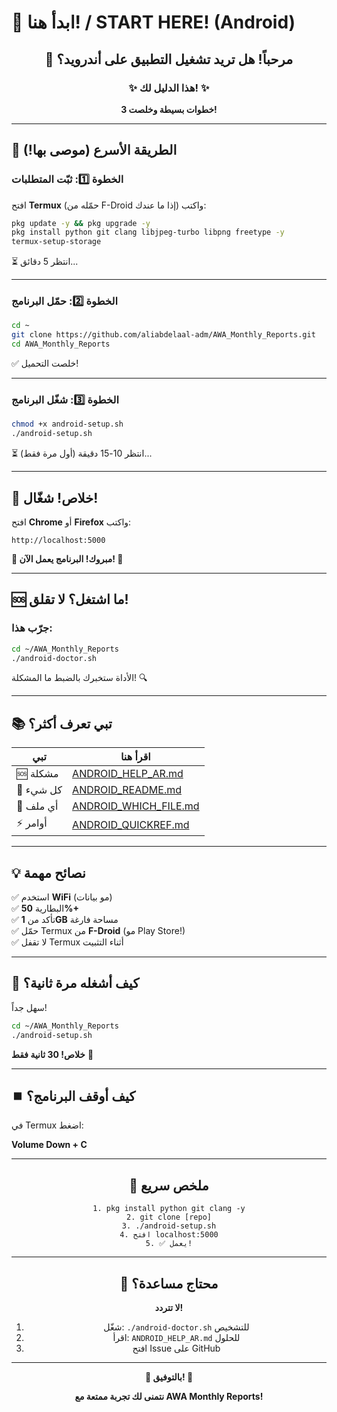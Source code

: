 # 🎯 ابدأ هنا! / START HERE! (Android)

<div align="center">

## 📱 مرحباً! هل تريد تشغيل التطبيق على أندرويد؟

### ✨ هذا الدليل لك! ✨

**3 خطوات بسيطة وخلصت!**

</div>

---

## 🚀 الطريقة الأسرع (موصى بها!)

### الخطوة 1️⃣: ثبّت المتطلبات

افتح **Termux** (حمّله من F-Droid إذا ما عندك) واكتب:

```bash
pkg update -y && pkg upgrade -y
pkg install python git clang libjpeg-turbo libpng freetype -y
termux-setup-storage
```

⏳ انتظر 5 دقائق...

---

### الخطوة 2️⃣: حمّل البرنامج

```bash
cd ~
git clone https://github.com/aliabdelaal-adm/AWA_Monthly_Reports.git
cd AWA_Monthly_Reports
```

✅ خلصت التحميل!

---

### الخطوة 3️⃣: شغّل البرنامج

```bash
chmod +x android-setup.sh
./android-setup.sh
```

⏳ انتظر 10-15 دقيقة (أول مرة فقط)...

---

## 🎉 خلاص! شغّال!

افتح **Chrome** أو **Firefox** واكتب:

```
http://localhost:5000
```

**🎊 مبروك! البرنامج يعمل الآن! 🎊**

---

## 🆘 ما اشتغل؟ لا تقلق!

### جرّب هذا:

```bash
cd ~/AWA_Monthly_Reports
./android-doctor.sh
```

الأداة ستخبرك بالضبط ما المشكلة! 🔍

---

## 📚 تبي تعرف أكثر؟

| تبي | اقرأ هنا |
|-----|----------|
| 🆘 مشكلة | [ANDROID_HELP_AR.md](ANDROID_HELP_AR.md) |
| 📖 كل شيء | [ANDROID_README.md](ANDROID_README.md) |
| 🤔 أي ملف | [ANDROID_WHICH_FILE.md](ANDROID_WHICH_FILE.md) |
| ⚡ أوامر | [ANDROID_QUICKREF.md](ANDROID_QUICKREF.md) |

---

## 💡 نصائح مهمة

✅ استخدم **WiFi** (مو بيانات)  
✅ البطارية **50%+**  
✅ تأكد من **1GB** مساحة فارغة  
✅ حمّل Termux من **F-Droid** (مو Play Store!)  
✅ لا تقفل Termux أثناء التثبيت

---

## 🔄 كيف أشغله مرة ثانية؟

سهل جداً!

```bash
cd ~/AWA_Monthly_Reports
./android-setup.sh
```

**خلاص! 30 ثانية فقط** 🚀

---

## ⏹️ كيف أوقف البرنامج؟

في Termux اضغط:

**Volume Down + C**

---

<div align="center">

## 🎯 ملخص سريع

```
1. pkg install python git clang -y
2. git clone [repo]
3. ./android-setup.sh
4. افتح localhost:5000
5. ✅ يعمل!
```

---

## 💬 محتاج مساعدة؟

**لا تتردد!**

1. شغّل: `./android-doctor.sh` للتشخيص
2. اقرأ: `ANDROID_HELP_AR.md` للحلول
3. افتح Issue على GitHub

---

**🎉 بالتوفيق! 🎉**

**نتمنى لك تجربة ممتعة مع AWA Monthly Reports!**

</div>
